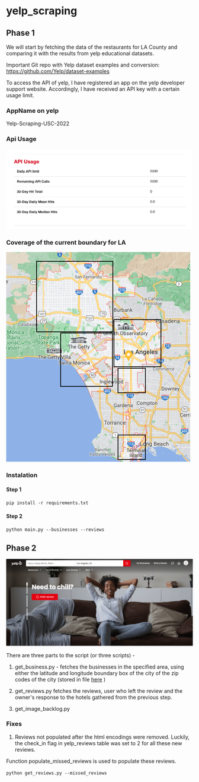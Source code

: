 # yelp_scraping

## Phase 1

We will start by fetching the data of the restaurants for LA County and comparing it with the results from yelp educational datasets.

Important Git repo with Yelp dataset examples and conversion: https://github.com/Yelp/dataset-examples


To access the API of yelp, I have registered an app on the yelp developer support website. Accordingly, I have received an API key with a certain usage limit.

### AppName on yelp 
Yelp-Scraping-USC-2022

### Api Usage
![Api Usage](/images/api_usage.png)

### Coverage of the current boundary for LA

![Api Usage](/images/coverage.png)

### Instalation

#### Step 1
 `pip install -r requirements.txt`

 #### Step 2
 `python main.py --businesses --reviews`



## Phase 2

![Test Image](/images/yelp_home.png)


There are three parts to the script (or three scripts) - 

1. get_business.py - fetches the businesses in the specified area, using either the latitude and longitude boundary box of the city of the zip codes of the city (stored in file [here](zip_code_database.csv) )

2. get_reviews.py fetches the reviews, user who left the review and the owner's response to the hotels gathered from the previous step.

3. get_image_backlog.py


### Fixes

1. Reviews not populated after the html encodings were removed. Luckily, the check_in flag in yelp_reviews table was set to 2 for all these new reviews.

Function populate_missed_reviews is used to populate these reviews.

`python get_reviews.py --missed_reviews`